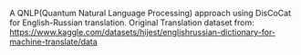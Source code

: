 A QNLP(Quantum Natural Language Processing) approach using DisCoCat for English-Russian translation.
Original Translation dataset from: https://www.kaggle.com/datasets/hijest/englishrussian-dictionary-for-machine-translate/data
